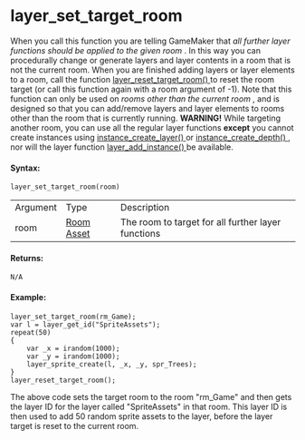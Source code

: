 # layer_set_target_room

When you call this function you are telling GameMaker that *all further
layer functions should be applied to the given room* . In this way you
can procedurally change or generate layers and layer contents in a room
that is not the current room. When you are finished adding layers or
layer elements to a room, call the function [ layer_reset_target_room()
](layer_reset_target_room) to reset the room target (or call this
function again with a room argument of -1). Note that this function can
only be used on *rooms other than the current room* , and is designed so
that you can add/remove layers and layer elements to rooms other than
the room that is currently running. **WARNING!** While targeting another
room, you can use all the regular layer functions **except** you cannot
create instances using [ instance_create_layer()
](../../Instances/instance_create_layer) or [
instance_create_depth() ](../../Instances/instance_create_depth) ,
nor will the layer function [ layer_add_instance()
](layer_add_instance) be available.

#### Syntax:

``` gml
layer_set_target_room(room)
```

|          |                                                               |                                                    |
|----------|---------------------------------------------------------------|----------------------------------------------------|
| Argument | Type                                                          | Description                                        |
| room     |  [Room Asset](../../../../../../The_Asset_Editors/Rooms)  | The room to target for all further layer functions |

#### Returns:

``` gml
N/A
```

#### Example:

``` gml
layer_set_target_room(rm_Game);
var l = layer_get_id("SpriteAssets");
repeat(50)
{
    var _x = irandom(1000);
    var _y = irandom(1000);
    layer_sprite_create(l, _x, _y, spr_Trees);
}
layer_reset_target_room();
```

The above code sets the target room to the room "rm_Game" and then gets
the layer ID for the layer called "SpriteAssets" in that room. This
layer ID is then used to add 50 random sprite assets to the layer,
before the layer target is reset to the current room.
